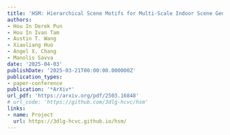 ```yaml
---
title: 'HSM: Hierarchical Scene Motifs for Multi-Scale Indoor Scene Generation'
authors:
- Hou In Derek Pun
- Hou In Ivan Tam
- Austin T. Wang
- Xiaoliang Huo
- Angel X. Chang
- Manolis Savva
date: '2025-04-03'
publishDate: '2025-03-21T00:00:00.000000Z'
publication_types:
- paper-conference
publication: '*ArXiv*'
url_pdf: 'https://arxiv.org/pdf/2503.16848'
# url_code: 'https://github.com/3dlg-hcvc/hsm'
links:
- name: Project
  url: https://3dlg-hcvc.github.io/hsm/
---
```


